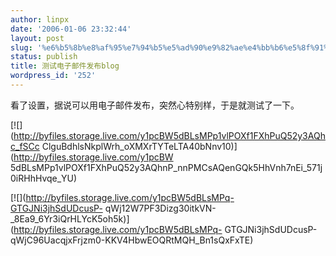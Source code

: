 ```yaml
---
author: linpx
date: '2006-01-06 23:32:44'
layout: post
slug: '%e6%b5%8b%e8%af%95%e7%94%b5%e5%ad%90%e9%82%ae%e4%bb%b6%e5%8f%91%e5%b8%83blog'
status: publish
title: 测试电子邮件发布blog
wordpress_id: '252'
---
```


看了设置，据说可以用电子邮件发布，突然心特别样，于是就测试了一下。

  
  
  

[![](http://byfiles.storage.live.com/y1pcBW5dBLsMPp1vlPOXf1FXhPuQ52y3AQhc_fSCc
ClguBdhlsNkplWrh_oXMXrTYTeLTA40bNnv10)](http://byfiles.storage.live.com/y1pcBW
5dBLsMPp1vlPOXf1FXhPuQ52y3AQhnP_nnPMCsAQenGQk5HhVnh7nEi_571j0iRHhHvqe_YU)

[![](http://byfiles.storage.live.com/y1pcBW5dBLsMPq-GTGJNi3jhSdUDcusP-
qWj12W7PF3Dizg30itkVN-
_8Ea9_6Yr3iQrHLYcK5oh5k)](http://byfiles.storage.live.com/y1pcBW5dBLsMPq-
GTGJNi3jhSdUDcusP-qWjC96UacqjxFrjzm0-KKV4HbwEOQRtMQH_Bn1sQxFxTE)

